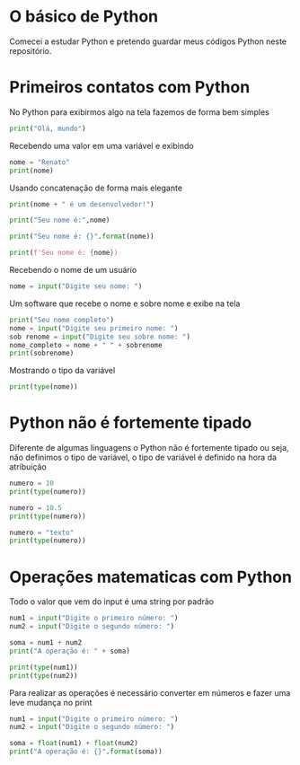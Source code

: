 # O básico de Python

Comecei a estudar Python e pretendo guardar meus códigos Python neste repositório.

# Primeiros contatos com Python

No Python para exibirmos algo na tela fazemos de forma bem simples

```python
print("Olá, mundo")
```

Recebendo uma valor em uma variável e exibindo

```python
nome = "Renato"
print(nome)
```

Usando concatenação de forma mais elegante

```python
print(nome + " é um desenvolvedor!")

print("Seu nome é:",nome)

print("Seu nome é: {}".format(nome))

print(f'Seu nome é: {nome})
```

Recebendo o nome de um usuário

```python
nome = input("Digite seu nome: ")
```

Um software que recebe o nome e sobre nome e exibe na tela

```python
print("Seu nome completo")
nome = input("Digite seu primeiro nome: ")
sob renome = input("Digite seu sobre nome: ")
nome_completo = nome + " " + sobrenome
print(sobrenome)
```

Mostrando o tipo da variável

```python
print(type(nome))
````

# Python não é fortemente tipado

Diferente de algumas linguagens o Python não é fortemente tipado ou seja, não definimos o tipo de variável, o tipo de variável é definido na hora da atribuição

```python   
numero = 10
print(type(numero))

numero = 10.5
print(type(numero))

numero = "texto"
print(type(numero))
```

# Operações matematicas com Python

Todo o valor que vem do input é uma string por padrão

```python
num1 = input("Digite o primeiro número: ")
num2 = input("Digite o segundo número: ")

soma = num1 + num2
print("A operação é: " + soma)

print(type(num1))
print(type(num2))
```

Para realizar as operações é necessário converter em números e fazer uma leve mudança no print

```python
num1 = input("Digite o primeiro número: ")
num2 = input("Digite o segundo número: ")

soma = float(num1) + float(num2)
print("A operação é: {}".format(soma))
```



